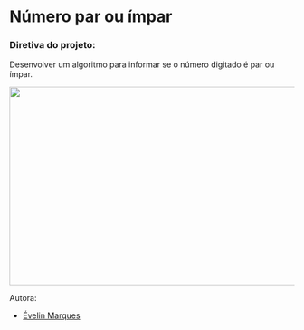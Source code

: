 # Número par ou ímpar

### Diretiva do projeto:
Desenvolver um algoritmo para informar se o número digitado é par ou ímpar.


<img src="https://user-images.githubusercontent.com/56482367/86527173-ca6e5900-be72-11ea-904a-3c60b131a454.png" height="350" width="600">


Autora:
* [Évelin Marques](https://www.linkedin.com/in/evelinmarquess/)